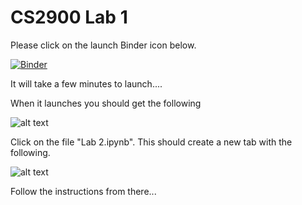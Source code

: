 # CS2900 Lab 1

Please click on the launch Binder icon below. 

[![Binder](https://mybinder.org/badge_logo.svg)](https://mybinder.org/v2/gh/hughshanahan/CS2900-Lab-1/HEAD)

It will take a few minutes to launch....

When it launches you should get the following

![alt text](https://github.com/hughshanahan/CS2900-Lab-2/blob/master/Screenshot%202019-01-30%20at%2017.17.14.png)

Click on the file "Lab 2.ipynb". This should create a new tab with the following. 

![alt text](https://github.com/hughshanahan/CS2900-Lab-2/blob/master/Screenshot%202019-01-30%20at%2017.26.08.png)

Follow the instructions from there...
